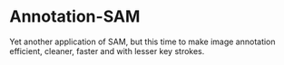 # Annotation-SAM
Yet another application of SAM, but this time to make image annotation efficient, cleaner, faster and with lesser key strokes.

